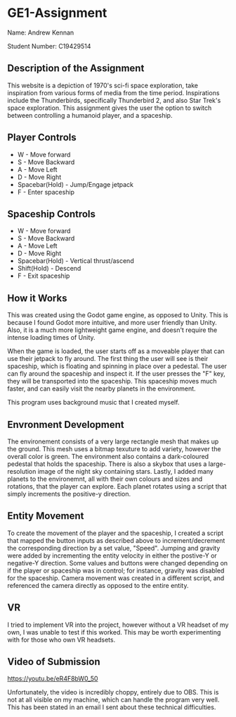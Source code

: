 # GE1-Assignment
Name: Andrew Kennan

Student Number: C19429514

## Description of the Assignment
This website is a depiction of 1970's sci-fi space exploration, take inspiration from various forms of media from the time period. Inspirations include the Thunderbirds, specifically Thunderbird 2, and also Star Trek's space exploration. This assignment gives the user the option to switch between controlling a humanoid player, and a spaceship.

## Player Controls
- W - Move forward
- S - Move Backward
- A - Move Left
- D - Move Right
- Spacebar(Hold) - Jump/Engage jetpack
- F - Enter spaceship

## Spaceship Controls
- W - Move forward
- S - Move Backward
- A - Move Left
- D - Move Right
- Spacebar(Hold) - Vertical thrust/ascend
- Shift(Hold) - Descend
- F - Exit spaceship

## How it Works
This was created using the Godot game engine, as opposed to Unity. This is because I found Godot more intuitive, and more user friendly than Unity. Also, it is a much more lightweight game engine, and doesn't require the intense loading times of Unity.

When the game is loaded, the user starts off as a moveable player that can use their jetpack to fly around. The first thing the user will see is their spaceship, which is floating and spinning in place over a pedestal. The user can fly around the spaceship and inspect it. If the user presses the "F" key, they will be transported into the spaceship. This spaceship moves much faster, and can easily visit the nearby planets in the environment.

This program uses background music that I created myself.

## Envronment Development
The environement consists of a very large rectangle mesh that makes up the ground. This mesh uses a bitmap texuture to add variety, however the overall color is green. The environment also contains a dark-coloured pedestal that holds the spaceship. There is also a skybox that uses a large-resolution image of the night sky containing stars. Lastly, I added many planets to the environemnt, all with their own colours and sizes and rotations, that the player can explore. Each planet rotates using a script that simply increments the positive-y direction.

## Entity Movement
To create the movement of the player and the spaceship, I created a script that mapped the button inputs as described above to increment/decrement the corresponding direction by a set value, "Speed". Jumping and gravity were added by incrementing the entity velocity in either the postive-Y or negative-Y direction. Some values and buttons were changed depending on if the player or spaceship was in control; for instance, gravity was disabled for the spaceship. Camera movement was created in a different script, and referenced the camera directly as opposed to the entire entity.

## VR
I tried to implement VR into the project, however without a VR headset of my own, I was unable to test if this worked. This may be worth experimenting with for those who own VR headsets.

## Video of Submission
https://youtu.be/eR4F8bW0_50

Unfortunately, the video is incredibly choppy, entirely due to OBS. This is not at all visible on my machine, which can handle the program very well. This has been stated in an email I sent about these technical difficulties.